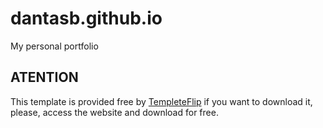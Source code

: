 # dantasb.github.io
My personal portfolio

## ATENTION
This template is provided free by [TempleteFlip](https://templateflip.com/templates/creative-cv/) if you want to download it, please, access the website and download for free.
